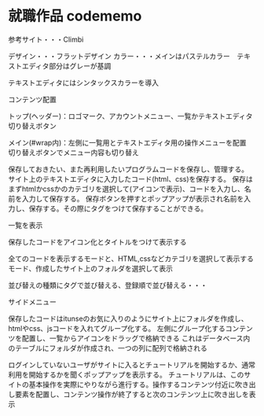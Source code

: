 # 就職作品 codememo

参考サイト・・・Climbi

デザイン・・・フラットデザイン
カラー・・・メインはパステルカラー　テキストエディタ部分はグレーが基調

テキストエディタにはシンタックスカラーを導入


コンテンツ配置

トップ(ヘッダー)：ロゴマーク、アカウントメニュー、一覧かテキストエディタ切り替えボタン

メイン(#wrap内)：左側に一覧用とテキストエディタ用の操作メニューを配置　切り替えボタンでメニュー内容も切り替え


保存しておきたい、また再利用したいプログラムコードを保存し、管理する。
サイト上のテキストエディタに入力したコード(html、css)を保存する。
保存はまずhtmlかcssかのカテゴリを選択して(アイコンで表示)、コードを入力し、名前を入力して保存する。
保存ボタンを押すとポップアップが表示され名前を入力し、保存する。その際にタグをつけて保存することができる。

一覧を表示

保存したコードをアイコン化とタイトルをつけて表示する

全てのコードを表示するモードと、HTML,cssなどカテゴリを選択して表示するモード、作成したサイト上のフォルダを選択して表示



並び替えの種類にタグで並び替える、登録順で並び替える・・・

サイドメニュー

保存したコードはitunseのお気に入りのようにサイト上にフォルダを作成し、htmlやcss、jsコードを入れてグループ化する。
左側にグループ化するコンテンツを配置し、一覧からアイコンをドラッグで格納できる
これはデータベース内のテーブルにフォルダが作成され、一つの列に配列で格納される


ログインしていないユーザがサイトに入るとチュートリアルを開始するか、通常利用を開始するかを聞くポップアップを表示する。
チュートリアルは、このサイトの基本操作を実際にやりながら進行する。操作するコンテンツ付近に吹き出し要素を配置し、コンテンツ操作が終了すると次のコンテンツ上に吹き出しを表示　

